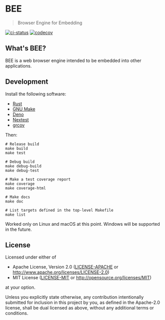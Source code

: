 # BEE

> Browser Engine for Embedding

[![ci-status](https://github.com/bee-browser/prototype/workflows/ci/badge.svg)](https://github.com/bee-browser/prototype/actions?workflow=ci)
[![codecov](https://codecov.io/gh/bee-browser/prototype/branch/main/graph/badge.svg?token=ZU1I8W30M9)](https://codecov.io/gh/bee-browser/prototype)

## What's BEE?

BEE is a web browser engine intended to be embedded into other applications.

## Development

Install the following software:

* [Rust]
* [GNU Make]
* [Deno]
* [Nextest]
* [grcov]

Then:

```shell
# Release build
make build
make test

# Debug build
make debug-build
make debug-test

# Make a test coverage report
make coverage
make coverage-html

# Make docs
make doc

# List targets defined in the top-level Makefile
make list
```

Worked only on Linux and macOS at this point.  Windows will be supported in the future.

## License

Licensed under either of

* Apache License, Version 2.0
  ([LICENSE-APACHE] or http://www.apache.org/licenses/LICENSE-2.0)
* MIT License
  ([LICENSE-MIT] or http://opensource.org/licenses/MIT)

at your option.

Unless you explicitly state otherwise, any contribution intentionally submitted
for inclusion in this project by you, as defined in the Apache-2.0 license,
shall be dual licensed as above, without any additional terms or conditions.

[Rust]: https://www.rust-lang.org/
[GNU Make]: https://www.gnu.org/software/make/
[Deno]: https://deno.com/
[Nextest]: https://github.com/nextest-rs/nextest
[grcov]: https://github.com/mozilla/grcov
[LICENSE-APACHE]: ./LICENSE-APACHE
[LICENSE-MIT]: ./LICENSE-MIT
